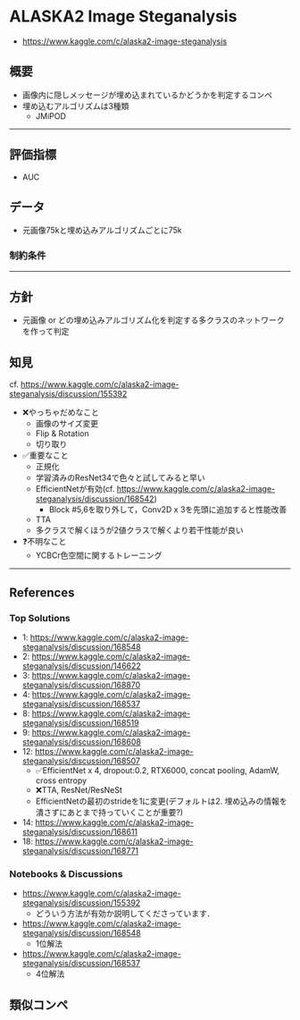# ALASKA2 Image Steganalysis

- https://www.kaggle.com/c/alaska2-image-steganalysis

## 概要

- 画像内に隠しメッセージが埋め込まれているかどうかを判定するコンペ
- 埋め込むアルゴリズムは3種類
    - JMiPOD


---

## 評価指標

- AUC

## データ

- 元画像75kと埋め込みアルゴリズムごとに75k

### 制約条件

---

## 方針

- 元画像 or どの埋め込みアルゴリズム化を判定する多クラスのネットワークを作って判定


## 知見

cf. https://www.kaggle.com/c/alaska2-image-steganalysis/discussion/155392

- ❌やっちゃだめなこと
	- 画像のサイズ変更
	- Flip & Rotation
	- 切り取り
- ✅重要なこと
	- 正規化
	- 学習済みのResNet34で色々と試してみると早い
	- EfficientNetが有効(cf. https://www.kaggle.com/c/alaska2-image-steganalysis/discussion/168542)
		- Block #5,6を取り外して，Conv2D x 3を先頭に追加すると性能改善
	- TTA
	- 多クラスで解くほうが2値クラスで解くより若干性能が良い
- ❓不明なこと
	- YCBCr色空間に関するトレーニング
---

## References

### Top Solutions

- 1: https://www.kaggle.com/c/alaska2-image-steganalysis/discussion/168548
- 2: https://www.kaggle.com/c/alaska2-image-steganalysis/discussion/146622
- 3: https://www.kaggle.com/c/alaska2-image-steganalysis/discussion/168870
- 4: https://www.kaggle.com/c/alaska2-image-steganalysis/discussion/168537
- 8: https://www.kaggle.com/c/alaska2-image-steganalysis/discussion/168519
- 9: https://www.kaggle.com/c/alaska2-image-steganalysis/discussion/168608
- 12: https://www.kaggle.com/c/alaska2-image-steganalysis/discussion/168507
	- ✅EfficientNet x 4, dropout:0.2, RTX6000, concat pooling, AdamW, cross entropy
	- ❌TTA, ResNet/ResNeSt
	- EfficientNetの最初のstrideを1に変更(デフォルトは2. 埋め込みの情報を潰さずにあとまで持っていくことが重要?)
- 14: https://www.kaggle.com/c/alaska2-image-steganalysis/discussion/168611
- 18: https://www.kaggle.com/c/alaska2-image-steganalysis/discussion/168771

### Notebooks & Discussions

- https://www.kaggle.com/c/alaska2-image-steganalysis/discussion/155392
    - どういう方法が有効か説明してくださっています．
- https://www.kaggle.com/c/alaska2-image-steganalysis/discussion/168548
    - 1位解法
- https://www.kaggle.com/c/alaska2-image-steganalysis/discussion/168537
    - 4位解法

## 類似コンペ


